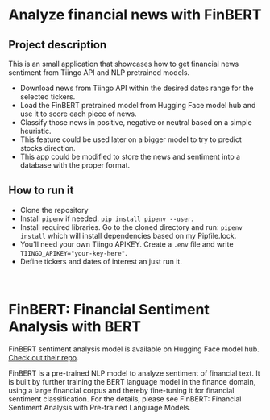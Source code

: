 
# Analyze financial news with FinBERT

## Project description
This is an small application that showcases how to get financial news sentiment from Tiingo API and NLP pretrained models. 

* Download news from Tiingo API within the desired dates range for the selected tickers.
* Load the FinBERT pretrained model from Hugging Face model hub and use it to score each piece of news.
* Classify those news in positive, negative or neutral based on a simple heuristic.
* This feature could be used later on a bigger model to try to predict stocks direction.
* This app could be modified to store the news and sentiment into a database with the proper format.

## How to run it
* Clone the repository
* Install `pipenv` if needed: `pip install pipenv --user`.
* Install required libraries. Go to the cloned directory and run: `pipenv install` which will install dependencies based on my Pipfile.lock.
* You'll need your own Tiingo APIKEY. Create a `.env` file and write `TIINGO_APIKEY="your-key-here"`.
* Define tickers and dates of interest an just run it. 

<br>

# FinBERT: Financial Sentiment Analysis with BERT
FinBERT sentiment analysis model is available on Hugging Face model hub. [Check out their repo](https://github.com/PabloCanovas/finBERT).

FinBERT is a pre-trained NLP model to analyze sentiment of financial text. It is built by further training the BERT language model in the finance domain, using a large financial corpus and thereby fine-tuning it for financial sentiment classification. For the details, please see FinBERT: Financial Sentiment Analysis with Pre-trained Language Models.
